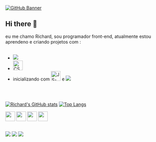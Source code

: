 [![GitHub Banner](https://user-images.githubusercontent.com/58959408/232639433-cb0aea21-66f0-4508-a771-85e2089c5a87.gif)](https://github.com/Richard-Dias-05)
## Hi there 👋 
  
eu me chamo Richard, sou programador front-end, atualmente estou aprendeno e criando projetos com :
<br>
<br>
  
  <ul>

  <li><img src="https://img.shields.io/badge/HTML5-E34F26.svg?style=for-the-badge&logo=HTML5&logoColor=white"></li>
        
 <li><img src="https://img.shields.io/badge/CSS-663399.svg?style=for-the-badge&logo=CSS&logoColor=white" alt="CSS-logo" height="30px"></li>
    
   <li> inicializando com <img src="https://img.shields.io/badge/JavaScript-F7DF1E.svg?style=for-the-badge&logo=JavaScript&logoColor=black" alt="JS-logo" height="30px">  e  <img src="https://img.shields.io/badge/React-61DAFB.svg?style=for-the-badge&logo=React&logoColor=black "></li>
  </ul>

  <br>
  <br>
<div>

  [![Richard's GitHub stats](https://github-readme-stats.vercel.app/api?username=Richard-Dias-05&theme=tokyonight)](https://github.com/anuraghazra/github-readme-stats)
  [![Top Langs](https://github-readme-stats.vercel.app/api/top-langs/?username=Richard-Dias-05&theme=tokyonight&layout=compact&langs_count=20)](https://github.com/anuraghazra/github-readme-stats)
</div>

<div>
  <img src="https://cdn-icons-png.flaticon.com/128/174/174854.png" height="30px">
  <img src="https://cdn-icons-png.flaticon.com/128/732/732190.png" height="30px">
  <img src="https://cdn-icons-png.flaticon.com/128/5968/5968292.png" height="30px">
  <img src="https://cdn-icons-png.flaticon.com/128/15772/15772797.png" height="30px">
</div> 

##
 
<div>
  <a href="https://www.instagram.com/the_dias.17/" targer="_blank"><img src="https://img.shields.io/badge/Instagram-%23E4405F.svg?style=for-the-badge&logo=Instagram&logoColor=white"></a>
  <a href="https://www.youtube.com/@drahcirsaid3191" targer="_blank"><img src="https://img.shields.io/badge/YouTube-%23FF0000.svg?style=for-the-badge&logo=YouTube&logoColor=white"></a>
  <a href="https://www.linkedin.com/in/richard-dias-a70105321/" targer="_blank"><img src="https://img.shields.io/badge/linkedin-%230077B5.svg?style=for-the-badge&logo=linkedin&logoColor=white" ></a>
</div>

